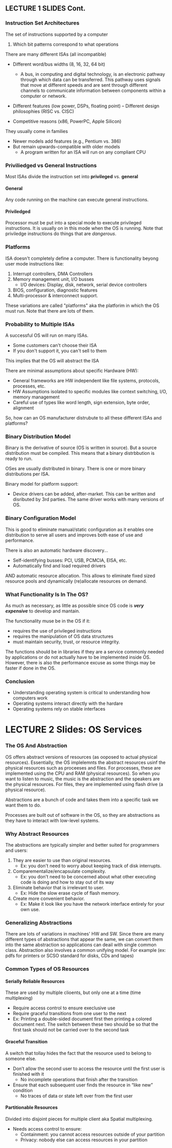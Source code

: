 ## LECTURE 1 SLIDES Cont.

### Instruction Set Architectures
The set of instructions supported by a computer
1. Which bit patterns correspond to what operations

There are many different ISAs (all incompatible)
- Different word/bus widths (8, 16, 32, 64 bit)
    - A bus, in computing and digital technology, is an electronic pathway through which data can be transferred. This pathway uses signals that move at different speeds and are sent through different channels to communicate information between components within a computer or network.

- Different features (low power, DSPs, floating point)
– Different design philosophies (RISC vs. CISC)
- Competitive reasons (x86, PowerPC, Apple Silicon)

They usually come in families
- Newer models add features (e.g., Pentium vs. 386)
- But remain upwards-compatible with older models
    - A program written for an ISA will run on any compliant CPU

### Priviliedged vs General Instructions
Most ISAs divide the instruction set into **privileged** vs. **general** 
#### **General**
 Any code running on the machine can execute general instructions.
#### **Priviledged**
Processor must be put into a special mode to
execute privileged instructions. It is usually on in this mode when the OS is running. Note that priviledge instructions do things that are *dangerous*.

### Platforms
ISA doesn't completely define a computer. There is functionality beyong user mode instructions like:
1. Interrupt controllers, DMA Controllers
2. Memory management unit, I/O busses
    - I/O devices: Display, disk, network, serial device controllers
3. BIOS, configuration, diagnostic features
4. Multi-processor & interconnect support.

These variations are called "platforms" aka the platforim in which the OS must run. Note that there are lots of them.


### Probability to Multiple ISAs
A successful OS will run on many ISAs. 
- Some customers can't choose their ISA
- If you don't support it, you can't sell to them

This implies that the OS will abstract the ISA

There are minimal assumptions about specific Hardware (HW):
- General frameworks are HW independent like file systems, protocols, processes, etc.
- HW Assumptions isolated to specific modules like context switching, I/O, memory management
- Careful use of types like word length, sign extension, byte order, alignment


So, how can an OS manufacturer distrubute to all these different ISAs and platforms?

### Binary Distribution Model

Binary is the derivative of source (OS is written in source). But a source distribution must be compiled. This means that a binary distrbbution is ready to run.

OSes are usually distributed in binary. There is one or more binary distributions per ISA. 

Binary model for platform support:
- Device drivers can be added, after-market. This can be written and disributed by 3rd parties. The same driver works with many versions of OS.

### Binary Configuration Model
This is good to eliminate manual/static configuration as it enables one distribution to serve all users and improves both ease of use and performance.

There is also an automatic hardware discovery...
- Self-identifying busses: PCI, USB, PCMCIA, EISA, etc.
- Automatically find and load required drivers

AND automatic resource allocation. This allows to eliminate fixed sized resource pools and dynamically (re)allocate resources on demand.

### What Functionality Is In The OS?
As much as necessary, as little as possible since OS code is ***very expensive*** to develop and mantain. 

The functionality muse be in the OS if it:
- requires the use of privileged instructions
- requires the manipulation of OS data structures
- must maintain security, trust, or resource integrity.

The functions should be in libraries if they are a service commonly needed by applications or do not actually have to be implemented inside OS. However, there is also the performance excuse as some things may be faster if done in the OS.


### Conclusion
- Understanding operating system is critical to understanding how computers work
- Operating systems interact directly with the hardare
- Operating systems rely on stable interfaces


# LECTURE 2 Slides: OS Services

### The OS And Abstraction
OS offers abstract versions of resources (as ooposed to actual physical resources). Essentially, the OS implelemnts the abstract resources usinf the physical resources such as proceeses and files.
For processes, these are implemented using the CPU and RAM (physical resources). So when you want to listen to music, the music is the abstraction and the speakers are the physical resources. For files, they are implemented using flash drive (a physical resource).

Abstractions are a bunch of code and takes them into a specific task we want them to do.

Processes are built out of software in the OS, so they are abstractions as they have to interact with low-level systems. 

### Why Abstract Resources
The abstractions are typically simpler and better suited for programmers and users:
1. They are easier to use than original resources. 
    - Ex: you don't need to worry about keeping track of disk interrupts.
2. Comparementalize/encapsulate complexity.
    - Ex: you don't need to be concerned about what other executing code is doing and how to stay out of its way
3. Eliminate behavior that is irrelevant to user.
    - Ex: Hide the slow erase cycle of flash memory.
4. Create more convenient behavior.
    - Ex: Make it look like you have the network interface entirely for your own use.

### Generalizing Abstractions
There are lots of variations in machines' HW and SW. Since there are many different types of abstractions that appear the same, we can convert them into the same abstraction so applications can deail with single common class. Abstraction also involves a common unifying model. For example  (ex: pdfs for printers or SCSO standard for disks, CDs and tapes)

### Common Types of OS Resources

#### Serially Reliable Resources
These are used by multiple clioents, but only one at a time (time multiplexing)
- Require access control to ensure execlusive use
- Require graceful transitions from one user to the next
- Ex: Printing a double-sided document first then printing a colored document next. The switch between these two should be so that the first task should not be carried over to the second task

#### Graceful Transition

A switch that tollay hides the fact that the resource used to belong to someone else. 

- Don’t allow the second user to access the
resource until the first user is finished with it
    - No incomplete operations that finish after the
transition
- Ensure that each subsequent user finds the
resource in “like new” condition
    - No traces of data or state left over from the first user

#### Partitionable Resources

Divided into disjoint pieces for multiple client aka Spatial multiplexing.

- Needs access control to ensure:
    - Containment: you cannot access resources outside
of your partition
    - Privacy: nobody else can access resources in your
partition

















